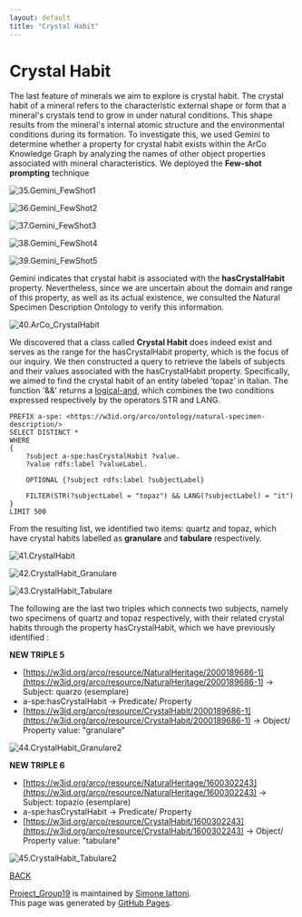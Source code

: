 ```yaml
---
layout: default
title: "Crystal Habit"
---
```


# Crystal Habit

The last feature of minerals we aim to explore is crystal habit. The crystal habit of a mineral refers to the characteristic external shape or form that a mineral's crystals tend to grow in under natural conditions. This shape results from the mineral's internal atomic structure and the environmental conditions during its formation. To investigate this, we used Gemini to determine whether a property for crystal habit exists within the ArCo Knowledge Graph by analyzing the names of other object properties associated with mineral characteristics. We deployed the **Few-shot prompting** technique

![35.Gemini_FewShot1](/immagini_markdown/35.Gemini_FewShot1.png)

![36.Gemini_FewShot2](/immagini_markdown/36.Gemini_FewShot2.png)

![37.Gemini_FewShot3](/immagini_markdown/37.Gemini_FewShot3.png)

![38.Gemini_FewShot4](/immagini_markdown/38.Gemini_FewShot4.png)

![39.Gemini_FewShot5](/immagini_markdown/39.Gemini_FewShot5.png)


Gemini indicates that crystal habit is associated with the **hasCrystalHabit** property. Nevertheless, since we are uncertain about the domain and range of this property, as well as its actual existence, we consulted the Natural Specimen Description Ontology to verify this information.

![40.ArCo_CrystalHabit](/immagini_markdown/40.ArCo_CrystalHabit.png)

We discovered that a class called **Crystal Habit** does indeed exist and serves as the range for the hasCrystalHabit property, which is the focus of our inquiry. We then constructed a query to retrieve the labels of subjects and their values associated with the hasCrystalHabit property. Specifically, we aimed to find the crystal habit of an entity labeled ‘topaz’ in Italian. The function '&&' returns a [logical-and](https://www.w3.org/TR/rdf-sparql-query/#func-logical-and), which combines the two conditions expressed respectively by the operators STR and LANG.

```sparql
PREFIX a-spe: <https://w3id.org/arco/ontology/natural-specimen-description/>
SELECT DISTINCT *
WHERE
{
    ?subject a-spe:hasCrystalHabit ?value.
    ?value rdfs:label ?valueLabel.

    OPTIONAL {?subject rdfs:label ?subjectLabel}

    FILTER(STR(?subjectLabel = "topaz") && LANG(?subjectLabel) = "it")
}
LIMIT 500
```
From the resulting list, we identified two items: quartz and topaz, which have crystal habits labelled as **granulare** and **tabulare** respectively.

![41.CrystalHabit](/immagini_markdown/41.CrystalHabit.png)

![42.CrystalHabit_Granulare](/immagini_markdown/42.CrystalHabit_Granulare.png)

![43.CrystalHabit_Tabulare](/immagini_markdown/43.CrystalHabit_Tabulare.png)

The following are the last two triples which connects two subjects, namely two specimens of quartz and topaz respectively, with their related crystal habits through the property hasCrystalHabit, which we have previously identified :

**NEW TRIPLE 5**

- [https://w3id.org/arco/resource/NaturalHeritage/2000189686-1](https://w3id.org/arco/resource/NaturalHeritage/2000189686-1) → Subject: quarzo (esemplare)
- a-spe:hasCrystalHabit → Predicate/ Property
- [https://w3id.org/arco/resource/CrystalHabit/2000189686-1](https://w3id.org/arco/resource/CrystalHabit/2000189686-1) → Object/ Property value: "granulare"

![44.CrystalHabit_Granulare2](/immagini_markdown/44.CrystalHabit_Granulare2.png)

**NEW TRIPLE 6**

- [https://w3id.org/arco/resource/NaturalHeritage/1600302243](https://w3id.org/arco/resource/NaturalHeritage/1600302243) → Subject: topazio (esemplare)
- a-spe:hasCrystalHabit → Predicate/ Property
- [https://w3id.org/arco/resource/CrystalHabit/1600302243](https://w3id.org/arco/resource/CrystalHabit/1600302243)  → Object/ Property value: "tabulare"

![45.CrystalHabit_Tabulare2](/immagini_markdown/45.CrystalHabit_Tabulare2.png)

[BACK](./)

<span class="site-footer-owner"> [Project_Group19](https://github.com/simiat/Project_Group19) is maintained by [Simone Iattoni](https://github.com/simiat).
</span>  
<span class="site-footer-credits">
This page was generated by [GitHub Pages](https://pages.github.com).
</span>
